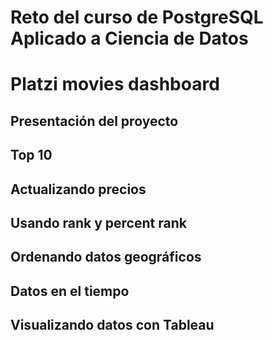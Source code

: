 # Reto del curso de PostgreSQL Aplicado a Ciencia de Datos

# Platzi movies dashboard

## Presentación del proyecto

## Top 10

## Actualizando precios

## Usando rank y percent rank

## Ordenando datos geográficos

## Datos en el tiempo

## Visualizando datos con Tableau
